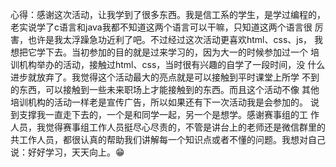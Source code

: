 心得：感谢这次活动，让我学到了很多东西。我是信工系的学生，是学过编程的，
老实说学了c语言和java我都不知道这两个语言可以干嘛，只知道这两个语言很
厉害，也许是我太浮躁急功近利了吧。不过经过这次活动更喜欢html、css、js，
我想把它学下去。当初参加的目的就是过来学习的，因为大一的时候参加过一个
培训机构举办的活动，接触过html、css，当时很有兴趣的自学了一段时间，没
什么进步就放弃了。我觉得这个活动最大的亮点就是可以接触到平时课堂上所学
不到的东西，可以接触到一些未来职场上才能接触到的东西。而且这个活动不像
其他培训机构的活动一样老是宣传广告，所以如果还有下一次活动我是会参加的。
说到支撑我一直走下去的，一个是和同学一起，另一个是想学。感谢赛事组的工
作人员，我觉得赛事组工作人员挺尽心尽责的，不管是讲台上的老师还是微信群里的
共工作人员，都很认真的帮助我们讲解每一个知识点或者不懂的问题。我想对自己
说：好好学习，天天向上。😁